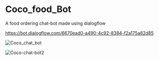 # Coco_food_Bot

A food ordering chat-bot made using dialogflow 

https://bot.dialogflow.com/6670ead0-a490-4c92-8384-f2a175a82d85


![Coco_chat_bot](https://user-images.githubusercontent.com/72436408/122630863-b3a52e80-d0e4-11eb-9daa-6faecbc183a2.png)

![Coco-chat-bot2](https://user-images.githubusercontent.com/72436408/122630869-bb64d300-d0e4-11eb-95eb-aa5ec87497c0.png)

